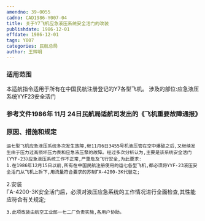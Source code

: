 ```yaml
---
amendno: 39-0055  
cadno: CAD1986-Y007-04  
title: 关于Y7飞机应急液压系统安全活门的改装  
publishdate: 1986-12-01  
effdate: 1986-12-01  
tags: Y007  
categories: 民航总局  
author: 王辉明  
---
```

  
### 适用范围  
本适航指令适用于所有在中国民航注册登记的Y7各型飞机。     涉及的部位:应急液压系统YYF23安全活门  
  
<!--more-->  
### 参考文件1986年 11月 24日民航局适航司发出的《飞机重要故障通报》  
  
### 原因、措施和规定  
    运七型飞机应急液压系统多次发生故障,继11月6日3455号机液压管在空中爆破之后,又继续发生由于压力过高损坏压力表和应急液压泵的故障。经过多次分析认为,主要是该系统安全活门(YYF-23)应急液压系统工作不正常,严重危及飞行安全,为此要求:  
    1.在1986年12月15日以前,所有在中国民航注册使用的运七各型飞机,都必须将YYF-23液压安全活门从飞机上拆下,用流量符合要求的苏制ΓA-4200-3K代替之;  
2.安装  
ΓA-4200-3K安全活门后，必须对液压应急系统的工作情况进行全面检查,其性能应符合有关规定;  
  
    3.此项改装由航空工业部一七二厂负责实施,各用户协助。  
